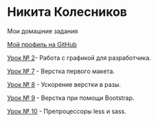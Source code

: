 

# Никита Колесников

Мои домашние задания

[Мой профиль на GitHub](https://github.com/Neecsman)

[Урок № 2](https://github.com/Neecsman/neecsman.github.io/tree/master/Lesson_2 "")- Работа с графикой для разработчика.

[Урок № 7](https://neecsman.github.io/Lesson_7/src/ "") - Верстка первого макета. 

[Урок № 8](https://neecsman.github.io/Lesson_8/src/ "") - Ускорение верстки в разы. 

[Урок № 9](https://neecsman.github.io/Lesson_9/src/ "") - Верстка при помощи Bootstrap. 

[Урок № 10](https://github.com/Neecsman/neecsman.github.io/tree/master/Lesson_10/src "") - Препроцессоры less и sass. 

